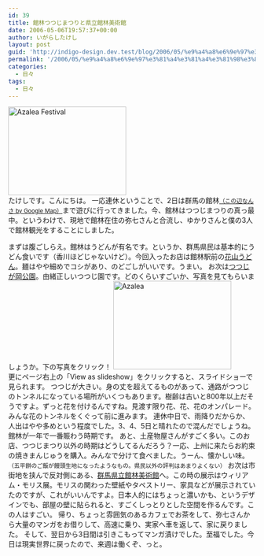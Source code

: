 ```yaml
---
id: 39
title: 館林つつじまつりと県立館林美術館
date: 2006-05-06T19:57:37+00:00
author: いがらしたけし
layout: post
guid: 'http://indigo-design.dev.test/blog/2006/05/%e9%a4%a8%e6%9e%97%e3%81%a4%e3%81%a4%e3%81%98%e3%81%be%e3%81%a4%e3%82%8a%e3%81%a8%e7%9c%8c%e7%ab%8b%e9%a4%a8%e6%9e%97%e7%be%8e%e8%a1%93%e9%a4%a8/'
permalink: '/2006/05/%e9%a4%a8%e6%9e%97%e3%81%a4%e3%81%a4%e3%81%98%e3%81%be%e3%81%a4%e3%82%8a%e3%81%a8%e7%9c%8c%e7%ab%8b%e9%a4%a8%e6%9e%97%e7%be%8e%e8%a1%93%e9%a4%a8/'
categories:
  - 日々
tags:
  - 日々
---
```

<a href="http://www.flickr.com/photos/takeshi81/139254469/" title="Photo Sharing"><img src="http://static.flickr.com/55/139254469_9161659c95_m.jpg" width="240" height="180" alt="Azalea Festival" border="0" /></a><br />
たけしです。こんにちは。
一応連休ということで、2日は群馬の館林<span style="font-size: smaller"><a href="http://www.google.co.jp/maphp?hl=ja&amp;q=%E9%A4%A8%E6%9E%97&amp;ll=36.248703,139.526367&amp;spn=4.128118,9.667969&amp;om=1" target="_blank">（この辺なんさ by Google Map）</a></span>まで遊びに行ってきました。今、館林はつつじまつりの真っ最中。というわけで、現地で館林在住の弥七さんと合流し、ゆかりさんと僕の3人で館林観光をすることにしました。

<!--more-->
まずは腹ごしらえ。館林はうどんが有名です。というか、群馬県民は基本的にうどん食いです（香川ほどじゃないけど）。今回入ったお店は館林駅前の<a href="http://www.rakuten.co.jp/hanayama/" target="_blank">花山うどん</a>。麺はやや細めでコシがあり、のどごしがいいです。うまい。
お次は<a href="http://www.city.tatebayashi.gunma.jp/tsutsuji/" target="_blank">つつじが岡公園</a>。由緒正しいつつじ園です。どのくらいすごいか、写真を見てもらいましょうか。下の写真をクリック！
<a href="http://www.flickr.com/photos/takeshi81/sets/72057594126818254/" title="Photo Sharing" target="_blank"><img src="http://static.flickr.com/49/141250555_cf095ac5f6_m.jpg" width="240" height="180" alt="Azalea" border="0" /></a><br />
更にページ右上の「View as slideshow」をクリックすると、スライドショーで見られます。
つつじが大きい。身の丈を超えてるものがあって、通路がつつじのトンネルになっている場所がいくつもあります。樹齢は古いと800年以上だそうですよ。ずっと花を付けるんですね。見渡す限り花、花、花のオンパレード。みんな花のトンネルをくぐって前に進みます。
連休中日で、雨降りだからか、人出はやや多めという程度でした。3、4、5日と晴れたので混んだでしょうね。館林が一年で一番賑わう時期です。
あと、土産物屋さんがすごく多い。このお店、つつじまつり以外の時期はどうしてるんだろう？一応、上州に来たらお約束の焼きまんじゅうを購入。みんなで分けて食べました。うーん、懐かしい味。<span style="font-size: smaller">（五平餅のご飯が饅頭生地になったようなもの。県民以外の評判はあまりよくない）</span>
お次は市街地を挟んで反対側にある、<a href="http://www.gmat.gsn.ed.jp/" target="_blank">群馬県立館林美術館</a>へ。この時の展示はウィリアム・モリス展。モリスの関わった壁紙やタペストリー、家具などが展示されていたのですが、これがいいんですよ。日本人的にはちょっと濃いかも、というデザインでも、部屋の壁に貼られると、すごくしっとりとした空間を作るんです。この人はすごい。
帰り、ちょっと雰囲気のあるカフェでお茶をして、弥七さんから大量のマンガをお借りして、高速に乗り、実家へ車を返して、家に戻りました。
そして、翌日から3日間は引きこもってマンガ漬けでした。至福でした。今日は現実世界に戻ったので、来週は働くぞ、っと。